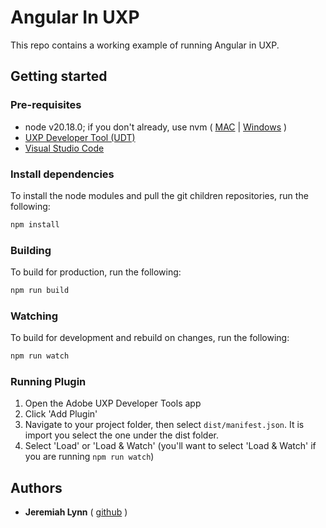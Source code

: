 # Angular In UXP

This repo contains a working example of running Angular in UXP.
## Getting started

### Pre-requisites

- node v20.18.0; if you don't already, use nvm ( [MAC](https://github.com/nvm-sh/nvm) | [Windows](https://github.com/coreybutler/nvm-windows) )
- [UXP Developer Tool (UDT)](https://developer.adobe.com/photoshop/uxp/2022/guides/devtool/installation/)
- [Visual Studio Code](https://code.visualstudio.com/Download)

### Install dependencies

To install the node modules and pull the git children repositories, run the following:

```sh
npm install
```

### Building

To build for production, run the following:

```sh
npm run build
```

### Watching

To build for development and rebuild on changes, run the following:

```sh
npm run watch
```

### Running Plugin

1. Open the Adobe UXP Developer Tools app
2. Click 'Add Plugin'
3. Navigate to your project folder, then select `dist/manifest.json`. It is import you select the one under the dist folder.
4. Select 'Load' or 'Load & Watch' (you'll want to select 'Load & Watch' if you are running `npm run watch`)

## Authors

- **Jeremiah Lynn** ( [github](https://github.com/jeremiahlynn) )
